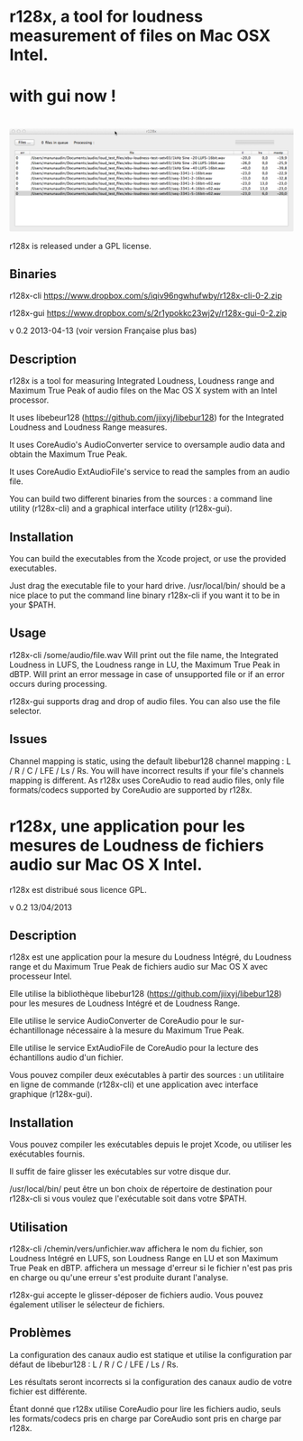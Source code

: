 # r128x, a tool for loudness measurement of files on Mac OSX Intel. #
# with gui now !
#
![r128x-gui](capture01.png)

r128x is released under a GPL license.

## Binaries ##
r128x-cli https://www.dropbox.com/s/iqiv96ngwhufwby/r128x-cli-0-2.zip

r128x-gui https://www.dropbox.com/s/2r1ypokkc23wj2y/r128x-gui-0-2.zip
 
v 0.2 2013-04-13
(voir version Française plus bas)
## Description ##
r128x is a tool for measuring Integrated Loudness, Loudness range and Maximum True Peak of audio files on the Mac OS X system with an Intel processor.

It uses libebeur128 (https://github.com/jiixyj/libebur128) for the Integrated Loudness and Loudness Range measures.

It uses CoreAudio's AudioConverter service to oversample audio data and obtain the Maximum True Peak.

It uses CoreAudio ExtAudioFile's service to read the samples from an audio file.

You can build two different binaries from the sources : a command line utility (r128x-cli) and a graphical interface utility (r128x-gui).

## Installation ##
You can build the executables from the Xcode project, or use the provided executables.

Just drag the executable file to your hard drive.
/usr/local/bin/ should be a nice place to put the command line binary r128x-cli if you want it to be in your $PATH.

## Usage ##
r128x-cli /some/audio/file.wav
Will print out the file name, the Integrated Loudness in LUFS, the Loudness range in LU, the Maximum True Peak in dBTP.
Will print an error message in case of unsupported file or if an error occurs during processing.

r128x-gui supports drag and drop of audio files. You can also use the file selector.

## Issues ##
Channel mapping is static, using the default libebur128 channel mapping :
L / R / C / LFE / Ls / Rs.
You will have incorrect results if your file's channels mapping is different.
As r128x uses CoreAudio to read audio files, only file formats/codecs supported by CoreAudio are supported by r128x.

# r128x, une application pour les mesures de Loudness de fichiers audio sur Mac OS X Intel. #

r128x est distribué sous licence GPL.

v 0.2 13/04/2013
## Description ##
r128x est une application pour la mesure du Loudness Intégré, du Loudness range et du Maximum True Peak de fichiers audio sur Mac OS X avec processeur Intel.

Elle utilise la bibliothèque libebur128 (https://github.com/jiixyj/libebur128) pour les mesures de Loudness Intégré et de Loudness Range.

Elle utilise le service AudioConverter de CoreAudio pour le sur-échantillonage nécessaire à la mesure du Maximum True Peak.

Elle utilise le service ExtAudioFile de CoreAudio pour la lecture des échantillons audio d'un fichier.

Vous pouvez compiler deux exécutables à partir des sources : un utilitaire en ligne de commande (r128x-cli) et une application avec interface graphique (r128x-gui).

## Installation ##
Vous pouvez compiler les exécutables depuis le projet Xcode, ou utiliser les exécutables fournis.

Il suffit de faire glisser les exécutables sur votre disque dur.

/usr/local/bin/ peut être un bon choix de répertoire de destination pour r128x-cli si vous voulez que l'exécutable soit dans votre $PATH.

## Utilisation ##
r128x-cli /chemin/vers/unfichier.wav
affichera le nom du fichier, son Loudness Intégré en LUFS, son Loudness Range en LU et son Maximum True Peak en dBTP.
affichera un message d'erreur si le fichier n'est pas pris en charge ou qu'une erreur s'est produite durant l'analyse.

r128x-gui accepte le glisser-déposer de fichiers audio. Vous pouvez également utiliser le sélecteur de fichiers.

## Problèmes ##
La configuration des canaux audio est statique et utilise la configuration par défaut de libebur128 : L / R / C / LFE / Ls / Rs.

Les résultats seront incorrects si la configuration des canaux audio de votre fichier est différente.

Étant donné que r128x utilise CoreAudio pour lire les fichiers audio, seuls les formats/codecs pris en charge par CoreAudio sont pris en charge par r128x.

